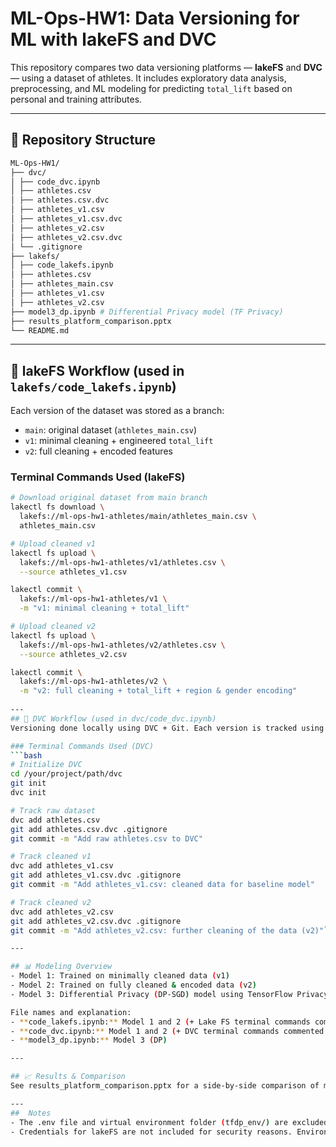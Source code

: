 # ML-Ops-HW1: Data Versioning for ML with lakeFS and DVC

This repository compares two data versioning platforms — **lakeFS** and **DVC** — using a dataset of athletes. It includes exploratory data analysis, preprocessing, and ML modeling for predicting `total_lift` based on personal and training attributes.

---

## 🔧 Repository Structure

```bash
ML-Ops-HW1/
├── dvc/
│ ├── code_dvc.ipynb
│ ├── athletes.csv
│ ├── athletes.csv.dvc
│ ├── athletes_v1.csv
│ ├── athletes_v1.csv.dvc
│ ├── athletes_v2.csv
│ ├── athletes_v2.csv.dvc
│ └── .gitignore
├── lakefs/
│ ├── code_lakefs.ipynb
│ ├── athletes.csv
│ ├── athletes_main.csv
│ ├── athletes_v1.csv
│ ├── athletes_v2.csv
├── model3_dp.ipynb # Differential Privacy model (TF Privacy)
├── results_platform_comparison.pptx
└── README.md
```
---

## 🚀 lakeFS Workflow (used in `lakefs/code_lakefs.ipynb`)

Each version of the dataset was stored as a branch:
- `main`: original dataset (`athletes_main.csv`)
- `v1`: minimal cleaning + engineered `total_lift`
- `v2`: full cleaning + encoded features

### Terminal Commands Used (lakeFS)

```bash
# Download original dataset from main branch
lakectl fs download \
  lakefs://ml-ops-hw1-athletes/main/athletes_main.csv \
  athletes_main.csv

# Upload cleaned v1
lakectl fs upload \
  lakefs://ml-ops-hw1-athletes/v1/athletes.csv \
  --source athletes_v1.csv

lakectl commit \
  lakefs://ml-ops-hw1-athletes/v1 \
  -m "v1: minimal cleaning + total_lift"

# Upload cleaned v2
lakectl fs upload \
  lakefs://ml-ops-hw1-athletes/v2/athletes.csv \
  --source athletes_v2.csv

lakectl commit \
  lakefs://ml-ops-hw1-athletes/v2 \
  -m "v2: full cleaning + total_lift + region & gender encoding"
  
---
## 📁 DVC Workflow (used in dvc/code_dvc.ipynb)
Versioning done locally using DVC + Git. Each version is tracked using .dvc files:

### Terminal Commands Used (DVC)
```bash
# Initialize DVC
cd /your/project/path/dvc
git init
dvc init

# Track raw dataset
dvc add athletes.csv
git add athletes.csv.dvc .gitignore
git commit -m "Add raw athletes.csv to DVC"

# Track cleaned v1
dvc add athletes_v1.csv
git add athletes_v1.csv.dvc .gitignore
git commit -m "Add athletes_v1.csv: cleaned data for baseline model"

# Track cleaned v2
dvc add athletes_v2.csv
git add athletes_v2.csv.dvc .gitignore
git commit -m "Add athletes_v2.csv: further cleaning of the data (v2)"```

---

## 📊 Modeling Overview
- Model 1: Trained on minimally cleaned data (v1)
- Model 2: Trained on fully cleaned & encoded data (v2)
- Model 3: Differential Privacy (DP-SGD) model using TensorFlow Privacy, trained on v2

File names and explanation: 
- **code_lakefs.ipynb:** Model 1 and 2 (+ Lake FS terminal commands commented out)
- **code_dvc.ipynb:** Model 1 and 2 (+ DVC terminal commands commented out). Same results as **code_lakefs.ipynb**
- **model3_dp.ipynb:** Model 3 (DP)

---

## 📈 Results & Comparison
See results_platform_comparison.pptx for a side-by-side comparison of model performance across versions

---
##  Notes
- The .env file and virtual environment folder (tfdp_env/) are excluded and should not be committed.
- Credentials for lakeFS are not included for security reasons. Environment variables were loaded via dotenv.

